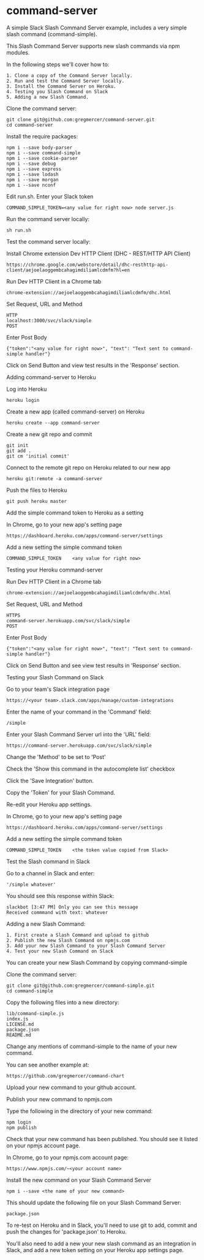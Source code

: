 # command-server
A simple Slack Slash Command Server example, includes a very simple slash command (command-simple).

This Slash Command Server supports new slash commands via npm modules.

In the following steps we'll cover how to:
```
1. Clone a copy of the Command Server locally.
2. Run and test the Command Server locally.
3. Install the Command Server on Heroku.
4. Testing you Slash Command on Slack
5. Adding a new Slash Command.
```

Clone the command server:
```
git clone git@github.com:gregmercer/command-server.git
cd command-server
```

Install the require packages:
```
npm i --save body-parser
npm i --save command-simple
npm i --save cookie-parser
npm i --save debug
npm i --save express
npm i --save lodash
npm i --save morgan
npm i --save nconf
```

Edit run.sh. Enter your Slack token
```
COMMAND_SIMPLE_TOKEN=<any value for right now> node server.js
```

Run the command server locally:
```
sh run.sh
```

Test the command server locally:

Install Chrome extension Dev HTTP Client (DHC - REST/HTTP API Client)
```
https://chrome.google.com/webstore/detail/dhc-resthttp-api-client/aejoelaoggembcahagimdiliamlcdmfm?hl=en
```

Run Dev HTTP Client in a Chrome tab
```
chrome-extension://aejoelaoggembcahagimdiliamlcdmfm/dhc.html
```

Set Request, URL and Method
```
HTTP
localhost:3000/svc/slack/simple
POST
```

Enter Post Body
```
{"token":"<any value for right now>", "text": "Text sent to command-simple handler"}
```

Click on Send Button and view test results in the 'Response' section.

Adding command-server to Heroku

Log into Heroku
```
heroku login
```

Create a new app (called command-server) on Heroku
```
heroku create --app command-server
```

Create a new git repo and commit
```
git init
git add .
git cm 'initial commit'
```

Connect to the remote git repo on Heroku related to our new app
```
heroku git:remote -a command-server
```

Push the files to Heroku
```
git push heroku master
```

Add the simple command token to Heroku as a setting

In Chrome, go to your new app's setting page
```
https://dashboard.heroku.com/apps/command-server/settings
```

Add a new setting the simple command token
```
COMMAND_SIMPLE_TOKEN    <any value for right now>
```

Testing your Heroku command-server

Run Dev HTTP Client in a Chrome tab
```
chrome-extension://aejoelaoggembcahagimdiliamlcdmfm/dhc.html
```

Set Request, URL and Method
```
HTTPS
command-server.herokuapp.com/svc/slack/simple
POST
```

Enter Post Body
```
{"token":"<any value for right now>", "text": "Text sent to command-simple handler"}
```

Click on Send Button and see view test results in 'Response' section.

Testing your Slash Command on Slack

Go to your team's Slack integration page
```
https://<your team>.slack.com/apps/manage/custom-integrations
```

Enter the name of your command in the 'Command' field:
```
/simple
```

Enter your Slash Command Server url into the 'URL' field:
```
https://command-server.herokuapp.com/svc/slack/simple
```
Change the 'Method' to be set to 'Post'

Check the 'Show this command in the autocomplete list' checkbox

Click the 'Save Integration' button. 

Copy the 'Token' for your Slash Command.

Re-edit your Heroku app settings.

In Chrome, go to your new app's setting page
```
https://dashboard.heroku.com/apps/command-server/settings
```

Add a new setting the simple command token
```
COMMAND_SIMPLE_TOKEN    <the token value copied from Slack>
```

Test the Slash command in Slack

Go to a channel in Slack and enter:
```
'/simple whatever'
```

You should see this response within Slack:
```
slackbot [3:47 PM] Only you can see this message
Received commmand with text: whatever
```

Adding a new Slash Command:
```
1. First create a Slash Command and upload to github
2. Publish the new Slash Command on npmjs.com
3. Add your new Slash Command to your Slash Command Server
4. Test your new Slash Command on Slack
```

You can create your new Slash Command by copying command-simple

Clone the command server:
```
git clone git@github.com:gregmercer/command-simple.git
cd command-simple
``` 

Copy the following files into a new directory:
```
lib/command-simple.js
index.js
LICENSE.md
package.json
README.md
```

Change any mentions of command-simple to the name of your new command.

You can see another example at:
```
https://github.com/gregmercer/command-chart
```

Upload your new command to your github account.

Publish your new command to npmjs.com

Type the following in the directory of your new command:
```
npm login
npm publish
```

Check that your new command has been published. 
You should see it listed on your npmjs account page.

In Chrome, go to your npmjs.com account page:
```
https://www.npmjs.com/~<your account name>
```

Install the new command on your Slash Command Server
```
npm i --save <the name of your new command>
```

This should update the following file on your Slash Command Server:
```
package.json
```

To re-test on Heroku and in Slack, you'll need to use git to add, commit and push the changes for 'package.json' to Heroku.

You'll also need to add a new your new slash command as an integration in Slack, and add a new token setting on your Heroku app settings page.










